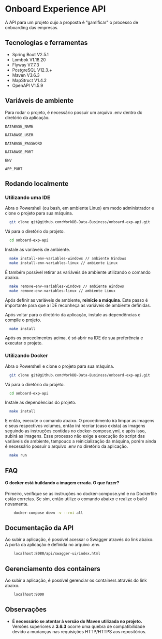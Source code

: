 # Onboard Experience API

A API para um projeto cujo a proposta é "gamificar" o processo de onboarding das empresas.

## Tecnologias e ferramentas

- Spring Boot V2.5.1
- Lombok V1.18.20
- Flyway V7.7.3
- PostgreSQL V12.3.+
- Maven V3.6.3
- MapStruct V1.4.2
- OpenAPI V1.5.9

## Variáveis de ambiente

Para rodar o projeto, é necessário possuir um arquivo .env dentro do diretório da aplicação.

`DATABASE_NAME`

`DATABASE_USER`

`DATABASE_PASSWORD`

`DATABASE_PORT`

`ENV`

`APP_PORT`

## Rodando localmente

### Utilizando uma IDE

Abra o Powershell (ou bash, em ambiente Linux) em modo administrador e clone o projeto para sua máquina.

```bash
  git clone git@github.com:WorkDB-Data-Business/onboard-exp-api.git
```

Vá para o diretório do projeto.

```bash
  cd onboard-exp-api
```

Instale as variáveis de ambiente.

```bash
  make install-env-variables-windows // ambiente Windows
  make install-env-variables-linux // ambiente Linux
```

É também possível retirar as variáveis de ambiente utilizando o comando abaixo.

```bash
  make remove-env-variables-windows // ambiente Windows
  make remove-env-variables-linux // ambiente Linux
```

Após definir as variáveis de ambiente, **reinicie a máquina**. Este passo é importante para que a IDE reconheça as variáveis de ambiente definidas.

Após voltar para o diretório da aplicação, instale as dependências e compile o projeto.

```bash
  make install
```

Após os procedimentos acima, é só abrir na IDE de sua preferência e executar o projeto.

### Utilizando Docker

Abra o Powershell e clone o projeto para sua máquina.

```bash
  git clone git@github.com:WorkDB-Data-Business/onboard-exp-api.git
```

Vá para o diretório do projeto.

```bash
  cd onboard-exp-api
```

Instale as dependências do projeto.

```bash
  make install
```

E então, execute o comando abaixo. O procedimento irá limpar as imagens e seus respectivos volumes, então irá recriar (caso exista) as imagens seguindo as instruções contidas no docker-compose.yml, e após isso, subirá as imagens. Esse processo não exige a execução do script das variáveis de ambiente, tampouco a reinicialização da máquina, porém ainda é necessário possuir o arquivo .env no diretório da aplicação.

```bash
  make run
```

## FAQ

#### O docker está buildando a imagem errada. O que fazer?

Primeiro, verifique se as instruções no docker-compose.yml e no Dockerfile estão corretas. Se sim, então utilize o comando abaixo e realize o build novamente.

```bash
    docker-compose down -v --rmi all
```

## Documentação da API

Ao subir a aplicação, é possível acessar o Swagger através do link abaixo. A porta da aplicação é definida no arquivo .env.

```bash
    localhost:8080/api/swagger-ui/index.html
```

## Gerenciamento dos containers

Ao subir a aplicação, é possível gerenciar os containers através do link abaixo.

```bash
    localhost:9000
```

## Observações

- **É necessário se atentar à versão do Maven utilizada no projeto.** Versões superiores à **3.6.3** ocorre uma quebra de compatibilidade devido a mudanças nas requisições HTTP/HTTPS aos repositórios.
